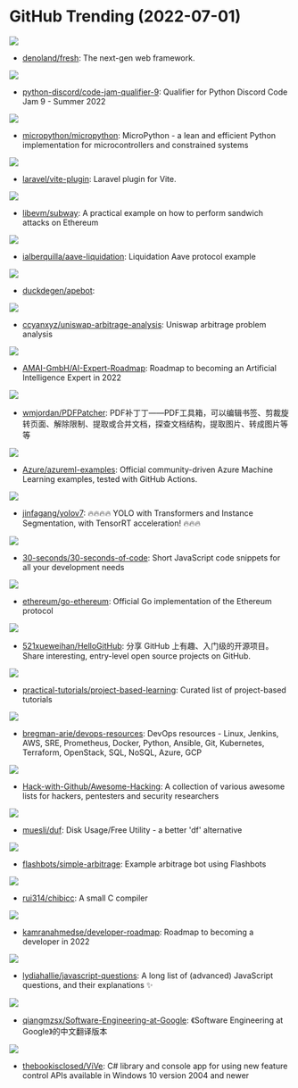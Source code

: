 # GitHub Trending (2022-07-01)

![](https://img.shields.io/badge/TypeScript-New%20682-green?style=flat-square&logo=appveyor)
- [denoland/fresh](https://github.com/denoland/fresh): The next-gen web framework.

![](https://img.shields.io/badge/Python-New%205-green?style=flat-square&logo=appveyor)
- [python-discord/code-jam-qualifier-9](https://github.com/python-discord/code-jam-qualifier-9): Qualifier for Python Discord Code Jam 9 - Summer 2022

![](https://img.shields.io/badge/C-New%2021-green?style=flat-square&logo=appveyor)
- [micropython/micropython](https://github.com/micropython/micropython): MicroPython - a lean and efficient Python implementation for microcontrollers and constrained systems

![](https://img.shields.io/badge/TypeScript-New%2019-green?style=flat-square&logo=appveyor)
- [laravel/vite-plugin](https://github.com/laravel/vite-plugin): Laravel plugin for Vite.

![](https://img.shields.io/badge/Solidity-New%2074-green?style=flat-square&logo=appveyor)
- [libevm/subway](https://github.com/libevm/subway): A practical example on how to perform sandwich attacks on Ethereum

![](https://img.shields.io/badge/JavaScript-New%2044-green?style=flat-square&logo=appveyor)
- [ialberquilla/aave-liquidation](https://github.com/ialberquilla/aave-liquidation): Liquidation Aave protocol example

![](https://img.shields.io/badge/TypeScript-New%2039-green?style=flat-square&logo=appveyor)
- [duckdegen/apebot](https://github.com/duckdegen/apebot): 

![](https://img.shields.io/badge/Python-New%2053-green?style=flat-square&logo=appveyor)
- [ccyanxyz/uniswap-arbitrage-analysis](https://github.com/ccyanxyz/uniswap-arbitrage-analysis): Uniswap arbitrage problem analysis

![](https://img.shields.io/badge/JavaScript-New%2035-green?style=flat-square&logo=appveyor)
- [AMAI-GmbH/AI-Expert-Roadmap](https://github.com/AMAI-GmbH/AI-Expert-Roadmap): Roadmap to becoming an Artificial Intelligence Expert in 2022

![](https://img.shields.io/badge/C%23-New%20175-green?style=flat-square&logo=appveyor)
- [wmjordan/PDFPatcher](https://github.com/wmjordan/PDFPatcher): PDF补丁丁——PDF工具箱，可以编辑书签、剪裁旋转页面、解除限制、提取或合并文档，探查文档结构，提取图片、转成图片等等

![](https://img.shields.io/badge/Jupyter%20Notebook-New%2056-green?style=flat-square&logo=appveyor)
- [Azure/azureml-examples](https://github.com/Azure/azureml-examples): Official community-driven Azure Machine Learning examples, tested with GitHub Actions.

![](https://img.shields.io/badge/Python-New%20101-green?style=flat-square&logo=appveyor)
- [jinfagang/yolov7](https://github.com/jinfagang/yolov7): 🔥🔥🔥🔥 YOLO with Transformers and Instance Segmentation, with TensorRT acceleration! 🔥🔥🔥

![](https://img.shields.io/badge/JavaScript-New%2091-green?style=flat-square&logo=appveyor)
- [30-seconds/30-seconds-of-code](https://github.com/30-seconds/30-seconds-of-code): Short JavaScript code snippets for all your development needs

![](https://img.shields.io/badge/Go-New%2025-green?style=flat-square&logo=appveyor)
- [ethereum/go-ethereum](https://github.com/ethereum/go-ethereum): Official Go implementation of the Ethereum protocol

![](https://img.shields.io/badge/Python-New%2047-green?style=flat-square&logo=appveyor)
- [521xueweihan/HelloGitHub](https://github.com/521xueweihan/HelloGitHub): 分享 GitHub 上有趣、入门级的开源项目。Share interesting, entry-level open source projects on GitHub.

![](https://img.shields.io/badge/none-New%2088-green?style=flat-square&logo=appveyor)
- [practical-tutorials/project-based-learning](https://github.com/practical-tutorials/project-based-learning): Curated list of project-based tutorials

![](https://img.shields.io/badge/Groovy-New%2032-green?style=flat-square&logo=appveyor)
- [bregman-arie/devops-resources](https://github.com/bregman-arie/devops-resources): DevOps resources - Linux, Jenkins, AWS, SRE, Prometheus, Docker, Python, Ansible, Git, Kubernetes, Terraform, OpenStack, SQL, NoSQL, Azure, GCP

![](https://img.shields.io/badge/none-New%20201-green?style=flat-square&logo=appveyor)
- [Hack-with-Github/Awesome-Hacking](https://github.com/Hack-with-Github/Awesome-Hacking): A collection of various awesome lists for hackers, pentesters and security researchers

![](https://img.shields.io/badge/Go-New%20139-green?style=flat-square&logo=appveyor)
- [muesli/duf](https://github.com/muesli/duf): Disk Usage/Free Utility - a better 'df' alternative

![](https://img.shields.io/badge/TypeScript-New%2022-green?style=flat-square&logo=appveyor)
- [flashbots/simple-arbitrage](https://github.com/flashbots/simple-arbitrage): Example arbitrage bot using Flashbots

![](https://img.shields.io/badge/C-New%2049-green?style=flat-square&logo=appveyor)
- [rui314/chibicc](https://github.com/rui314/chibicc): A small C compiler

![](https://img.shields.io/badge/TypeScript-New%20160-green?style=flat-square&logo=appveyor)
- [kamranahmedse/developer-roadmap](https://github.com/kamranahmedse/developer-roadmap): Roadmap to becoming a developer in 2022

![](https://img.shields.io/badge/none-New%20225-green?style=flat-square&logo=appveyor)
- [lydiahallie/javascript-questions](https://github.com/lydiahallie/javascript-questions): A long list of (advanced) JavaScript questions, and their explanations ✨

![](https://img.shields.io/badge/HTML-New%20291-green?style=flat-square&logo=appveyor)
- [qiangmzsx/Software-Engineering-at-Google](https://github.com/qiangmzsx/Software-Engineering-at-Google): 《Software Engineering at Google》的中文翻译版本

![](https://img.shields.io/badge/C%23-New%2015-green?style=flat-square&logo=appveyor)
- [thebookisclosed/ViVe](https://github.com/thebookisclosed/ViVe): C# library and console app for using new feature control APIs available in Windows 10 version 2004 and newer

